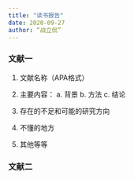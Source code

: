 ```yaml
---
title: "读书报告"
date: 2020-09-27
author: “战立侃”
---
```


### 文献一

1. 文献名称（APA格式）

2. 主要内容：
    a. 背景
    b. 方法
    c. 结论

3. 存在的不足和可能的研究方向

4. 不懂的地方

5. 其他等等


### 文献二
